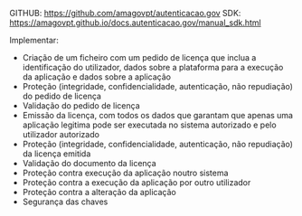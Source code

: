 GITHUB: https://github.com/amagovpt/autenticacao.gov
SDK: https://amagovpt.github.io/docs.autenticacao.gov/manual_sdk.html

Implementar:
- Criação de um ficheiro com um pedido de licença que inclua a identificação do utilizador, dados sobre a plataforma para a execução da aplicação e dados sobre a aplicação
- Proteção (integridade, confidencialidade, autenticação, não repudiação) do pedido de licença
- Validação do pedido de licença
- Emissão da licença, com todos os dados que garantam que apenas uma aplicação legitima pode ser executada no sistema autorizado e pelo utilizador autorizado
- Proteção (integridade, confidencialidade, autenticação, não repudiação) da licença emitida
- Validação do documento da licença
- Proteção contra execução da aplicação noutro sistema
- Proteção contra a execução da aplicação por outro utilizador
- Proteção contra a alteração da aplicação
- Segurança das chaves